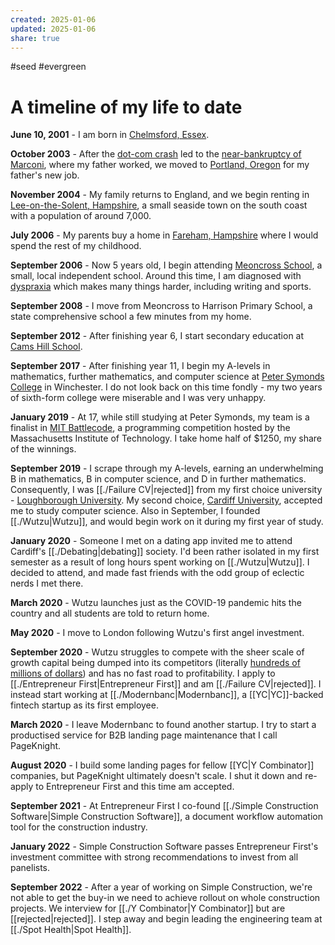 ```yaml
---
created: 2025-01-06
updated: 2025-01-06
share: true
---
```

#seed #evergreen 
# A timeline of my life to date

**June 10, 2001** - I am born in [Chelmsford, Essex](https://en.wikipedia.org/wiki/Chelmsford).

**October 2003** - After the [dot-com crash](https://en.wikipedia.org/wiki/Dot-com_bubble) led to the [near-bankruptcy of Marconi](https://www.theguardian.com/business/2002/aug/29/uknews), where my father worked, we moved to [Portland, Oregon](https://en.wikipedia.org/wiki/Portland,_Oregon) for my father's new job.

**November 2004** - My family returns to England, and we begin renting in [Lee-on-the-Solent, Hampshire](https://en.wikipedia.org/wiki/Lee-on-the-Solent), a small seaside town on the south coast with a population of around 7,000.

**July 2006** - My parents buy a home in [Fareham, Hampshire](https://en.wikipedia.org/wiki/Fareham) where I would spend the rest of my childhood.

**September 2006** - Now 5 years old, I begin attending [Meoncross School](https://en.wikipedia.org/wiki/Meoncross_School), a small, local independent school. Around this time, I am diagnosed with [dyspraxia](https://en.wikipedia.org/wiki/Developmental_coordination_disorder) which makes many things harder, including writing and sports.

**September 2008** - I move from Meoncross to Harrison Primary School, a state comprehensive school a few minutes from my home. 

**September 2012** - After finishing year 6, I start secondary education at [Cams Hill School](https://en.wikipedia.org/wiki/Cams_Hill_School).

**September 2017** - After finishing year 11, I begin my A-levels in mathematics, further mathematics, and computer science at [Peter Symonds College](https://en.wikipedia.org/wiki/Peter_Symonds_College) in Winchester. I do not look back on this time fondly - my two years of sixth-form college were miserable and I was very unhappy.

**January 2019** - At 17, while still studying at Peter Symonds, my team is a finalist in [MIT Battlecode](https://battlecode.org/), a programming competition hosted by the Massachusetts Institute of Technology. I take home half of $1250, my share of the winnings.

**September 2019** - I scrape through my A-levels, earning an underwhelming B in mathematics, B in computer science, and D in further mathematics. Consequently, I was [[./Failure CV|rejected]] from my first choice university - [Loughborough University](https://en.wikipedia.org/wiki/Loughborough_University). My second choice, [Cardiff University](https://en.wikipedia.org/wiki/Cardiff_University), accepted me to study computer science. Also in September, I founded [[./Wutzu|Wutzu]], and would begin work on it during my first year of study.

**January 2020** - Someone I met on a dating app invited me to attend Cardiff's [[./Debating|debating]] society. I'd been rather isolated in my first semester as a result of long hours spent working on [[./Wutzu|Wutzu]]. I decided to attend, and made fast friends with the odd group of eclectic nerds I met there. 

**March 2020** - Wutzu launches just as the COVID-19 pandemic hits the country and all students are told to return home.

**May 2020** - I move to London following Wutzu's first angel investment.

**September 2020** - Wutzu struggles to compete with the sheer scale of growth capital being dumped into its competitors (literally [hundreds of millions of dollars](https://techcrunch.com/2020/10/08/gopuff-funding/)) and has no fast road to profitability. I apply to [[./Entrepreneur First|Entrepreneur First]] and am [[./Failure CV|rejected]]. I instead start working at [[./Modernbanc|Modernbanc]], a [[YC|YC]]-backed fintech startup as its first employee.

**March 2020** - I leave Modernbanc to found another startup. I try to start a productised service for B2B landing page maintenance that I call PageKnight.

**August 2020** - I build some landing pages for fellow [[YC|Y Combinator]] companies, but PageKnight ultimately doesn't scale. I shut it down and re-apply to Entrepreneur First and this time am accepted.

**September 2021** - At Entrepreneur First I co-found [[./Simple Construction Software|Simple Construction Software]], a document workflow automation tool for the construction industry.

**January 2022** - Simple Construction Software passes Entrepreneur First's investment committee with strong recommendations to invest from all panelists.

**September 2022** - After a year of working on Simple Construction, we're not able to get the buy-in we need to achieve rollout on whole construction projects. We interview for [[./Y Combinator|Y Combinator]] but are [[rejected|rejected]]. I step away and begin leading the engineering team at [[./Spot Health|Spot Health]].





